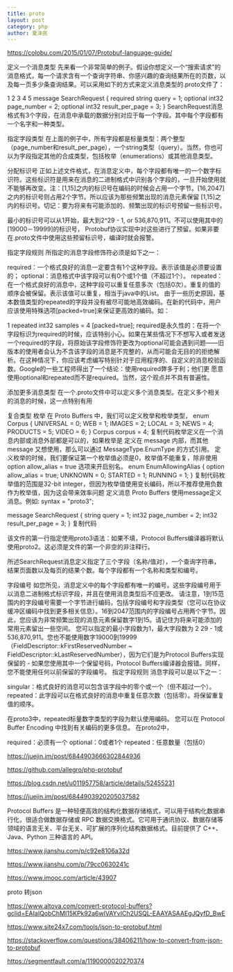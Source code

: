 ```yaml
---
title: proto
layout: post
category: php
author: 夏泽民
---
```

https://colobu.com/2015/01/07/Protobuf-language-guide/

定义一个消息类型
先来看一个非常简单的例子。假设你想定义一个“搜索请求”的消息格式，每一个请求含有一个查询字符串、你感兴趣的查询结果所在的页数，以及每一页多少条查询结果。可以采用如下的方式来定义消息类型的.proto文件了：

1
2
3
4
5
message SearchRequest {
  required string query = 1;
  optional int32 page_number = 2;
  optional int32 result_per_page = 3;
}
SearchRequest消息格式有3个字段，在消息中承载的数据分别对应于每一个字段。其中每个字段都有一个名字和一种类型。

指定字段类型
在上面的例子中，所有字段都是标量类型：两个整型（page_number和result_per_page），一个string类型（query）。当然，你也可以为字段指定其他的合成类型，包括枚举（enumerations）或其他消息类型。

分配标识号
正如上述文件格式，在消息定义中，每个字段都有唯一的一个数字标识符。这些标识符是用来在消息的二进制格式中识别各个字段的，一旦开始使用就不能够再改变。注：[1,15]之内的标识号在编码的时候会占用一个字节。[16,2047]之内的标识号则占用2个字节。所以应该为那些频繁出现的消息元素保留 [1,15]之内的标识号。切记：要为将来有可能添加的、频繁出现的标识号预留一些标识号。

最小的标识号可以从1开始，最大到2^29 - 1, or 536,870,911。不可以使用其中的[19000－19999]的标识号， Protobuf协议实现中对这些进行了预留。如果非要在.proto文件中使用这些预留标识号，编译时就会报警。

指定字段规则
所指定的消息字段修饰符必须是如下之一：

required：一个格式良好的消息一定要含有1个这种字段。表示该值是必须要设置的；
optional：消息格式中该字段可以有0个或1个值（不超过1个）。
repeated：在一个格式良好的消息中，这种字段可以重复任意多次（包括0次）。重复的值的顺序会被保留。表示该值可以重复，相当于java中的List。
由于一些历史原因，基本数值类型的repeated的字段并没有被尽可能地高效编码。在新的代码中，用户应该使用特殊选项[packed=true]来保证更高效的编码。如：

1
repeated int32 samples = 4 [packed=true];
required是永久性的：在将一个字段标识为required的时候，应该特别小心。如果在某些情况下不想写入或者发送一个required的字段，将原始该字段修饰符更改为optional可能会遇到问题——旧版本的使用者会认为不含该字段的消息是不完整的，从而可能会无目的的拒绝解析。在这种情况下，你应该考虑编写特别针对于应用程序的、自定义的消息校验函数。Google的一些工程师得出了一个结论：使用required弊多于利；他们更 愿意使用optional和repeated而不是required。当然，这个观点并不具有普遍性。

添加更多消息类型
在一个.proto文件中可以定义多个消息类型。在定义多个相关的消息的时候，这一点特别有用
<!-- more -->
复合类型
枚举
在 Proto Buffers 中，我们可以定义枚举和枚举类型，
    enum Corpus {
        UNIVERSAL = 0;
        WEB = 1;
        IMAGES = 2;
        LOCAL = 3;
        NEWS = 4;
        PRODUCTS = 5;
        VIDEO = 6;
    }
    Corpus corpus = 4;
复制代码枚举定义在一个消息内部或消息外部都是可以的，如果枚举是 定义在 message 内部，而其他 message 又想使用，那么可以通过 MessageType.EnumType 的方式引用。
定义枚举的时候，我们要保证第一个枚举值必须是0，枚举值不能重复，除非使用 option allow_alias = true 选项来开启别名。
enum EnumAllowingAlias {
    option allow_alias = true;
    UNKNOWN = 0;
    STARTED = 1;
    RUNNING = 1;
}
复制代码枚举值的范围是32-bit integer，但因为枚举值使用变长编码，所以不推荐使用负数作为枚举值，因为这会带来效率问题
定义消息
Proto Buffers 使用message定义消息。例如:
syntax = "proto3";

message SearchRequest {
  string query = 1;
  int32 page_number = 2;
  int32 result_per_page = 3;
}
复制代码

该文件的第一行指定使用proto3语法：如果不填，Protocol Buffers编译器将默认使用proto2。这必须是文件的第一个非空的非注释行。


所述SearchRequest消息定义指定了三个字段（名称/值对），一个查询字符串，结果页面数以及每页的结果个数。每个字段都有一个名称和类型和编号。


字段编号
如您所见，消息定义中的每个字段都有唯一的编号。这些字段编号用于以消息二进制格式标识字段，并且在使用消息类型后不应更改。 请注意，1到15范围内的字段编号需要一个字节进行编码，包括字段编号和字段类型（您可以在协议缓冲区编码中找到更多相关信息）。16到2047范围内的字段编号占用两个字节。因此，您应该为非常频繁出现的消息元素保留数字1到15。请记住为将来可能添加的常用元素留出一些空间。
您可以指定的最小字段数为1，最大字段数为
2 29 - 1或536,870,911。您也不能使用数字19000到19999 （FieldDescriptor::kFirstReservedNumber ~ FieldDescriptor::kLastReservedNumber），因为它们是为Protocol Buffers实现保留的 - 如果您使用其中一个保留号码，Protocol Buffers编译器会报错。同样，您不能使用任何以前保留的字段编号。
指定字段规则
消息字段可以是以下之一：

singular：格式良好的消息可以包含该字段中的零个或一个（但不超过一个）。
repeated：此字段可以在格式良好的消息中重复任意次数（包括零）。将保留重复值的顺序。

在proto3中，repeated标量数字类型的字段为默认使用编码。
您可以在 Protocol Buffer Encoding 中找到有关编码的更多信息。
在proto2中，

required：必须有一个
optional：0或者1个
repeated：任意数量（包括0）

https://juejin.im/post/6844903666302844936

https://github.com/allegro/php-protobuf

https://blog.csdn.net/u011957758/article/details/52455231

https://juejin.im/post/6844903920205037582



Protocol Buffers 是一种轻便高效的结构化数据存储格式，可以用于结构化数据串行化，很适合做数据存储或 RPC 数据交换格式。它可用于通讯协议、数据存储等领域的语言无关、平台无关、可扩展的序列化结构数据格式。目前提供了 C++、Java、Python 三种语言的 API。


https://www.jianshu.com/p/c92e8106a32d

https://www.jianshu.com/p/79cc0630241c


https://www.imooc.com/article/43907



proto 转json

https://www.altova.com/convert-protocol-buffers?gclid=EAIaIQobChMI15KPk92a6wIVAYvICh2USQL-EAAYASAAEgJQyfD_BwE

https://www.site24x7.com/tools/json-to-protobuf.html

https://stackoverflow.com/questions/38406211/how-to-convert-from-json-to-protobuf

https://segmentfault.com/a/1190000020270374
